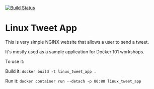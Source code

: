[![Build Status](https://travis-ci.org/Gummer666/autobuilds.svg?branch=master)](https://travis-ci.org/Gummer666/autobuilds)
# Linux Tweet App

This is very simple NGINX website that allows a user to send a tweet. 

It's mostly used as a sample application for Docker 101 workshops. 

To use it:

Build it:
`docker build -t linux_tweet_app .`

Run it:
`docker container run --detach -p 80:80 linux_tweet_app`
